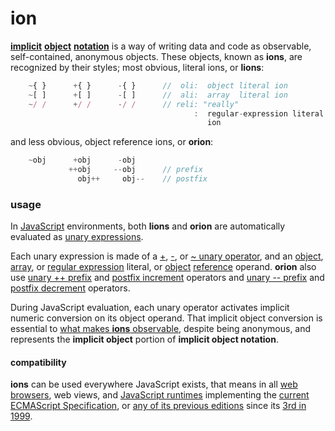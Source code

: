 # ion

[**implicit**](http://tfd.com/implict)
[**object**](https://en.wikipedia.org/wiki/Object_%28computer_science%29)
[**notation**](https://en.wikipedia.org/wiki/Notation#Computing)
is a way of writing data and code as observable, self-contained, anonymous
objects. These objects, known as **ions**, are recognized by their styles;
most obvious, literal ions, or **lions**:

```javascript
    ~{ }      +{ }      -{ }      //  oli:  object literal ion
    ~[ ]      +[ ]      -[ ]      //  ali:  array  literal ion
    ~/ /      +/ /      -/ /      // reli: "really"
                                         :  regular-expression literal
                                            ion
```
and less obvious, object reference ions, or **orion**:

```javascript
    ~obj      +obj      -obj
             ++obj     --obj      // prefix
               obj++     obj--    // postfix
```

### usage

In [JavaScript](http://www.ecma-international.org/publications/standards/Ecma-262.htm)
environments, both **lions** and **orion** are automatically evaluated as
[unary expressions](http://www.ecma-international.org/ecma-262/6.0/index.html#sec-unary-operators).

Each unary expression is made of a
[+](http://www.ecma-international.org/ecma-262/6.0/index.html#sec-unary-plus-operator),
[-](http://www.ecma-international.org/ecma-262/6.0/index.html#sec-unary-minus-operator), or
[~ unary operator](http://www.ecma-international.org/ecma-262/6.0/index.html#sec-bitwise-not-operator),
and an
[object](http://www.ecma-international.org/ecma-262/6.0/index.html#sec-object-initializer),
[array](http://www.ecma-international.org/ecma-262/6.0/index.html#sec-array-initializer), or
[regular expression](http://www.ecma-international.org/ecma-262/6.0/index.html#sec-literals-regular-expression-literals) literal, or
[object](http://www.ecma-international.org/ecma-262/6.0/index.html#sec-object-type)
[reference](http://www.ecma-international.org/ecma-262/6.0/index.html#sec-reference-specification-type)
operand. **orion** also use
[unary ++ prefix](http://www.ecma-international.org/ecma-262/6.0/index.html#sec-prefix-increment-operator) and
[postfix increment](http://www.ecma-international.org/ecma-262/6.0/index.html#sec-postfix-increment-operator) operators and
[unary -- prefix](http://www.ecma-international.org/ecma-262/6.0/index.html#sec-prefix-decrement-operator) and
[postfix decrement](http://www.ecma-international.org/ecma-262/6.0/index.html#sec-postfix-decrement-operator) operators.


During JavaScript evaluation, each unary operator activates implicit numeric
conversion on its object operand. That implicit object conversion is essential
to [what makes **ions** observable](eon.md), despite being anonymous,
and represents the **implicit object** portion of **implicit object notation**.

#### compatibility

**ions** can be used everywhere JavaScript exists, that means in all
[web browsers](https://en.wikipedia.org/wiki/Web_browser), web views, and
[JavaScript runtimes](http://en.wikipedia.org/wiki/JavaScript_engine) implementing the
[current ECMAScript Specification](http://www.ecma-international.org/publications/standards/Ecma-262.htm),
or [any of its previous editions](http://www.ecma-international.org/publications/standards/Ecma-262-arch.htm)
since its [3rd in 1999](http://www.ecma-international.org/publications/files/ECMA-ST-ARCH/ECMA-262,%203rd%20edition,%20December%201999.pdf).
